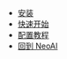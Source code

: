 - [安装](/zh-CN/installation.md)
- [快速开始](/zh-CN/quickstart.md)
- [配置教程](/zh-CN/tutorial.md)
- [回到 NeoAI](/back-NeoAI)
